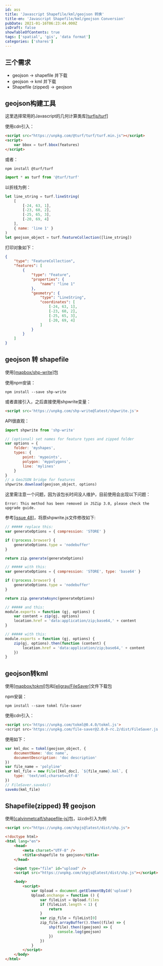 ```yaml
---
id: ass
title: 'Javascript Shapefile/kml/geojson 转换'
title-en: 'Javascript Shapefile/kml/geojson Conversion'
pubDate: 2021-01-16T06:23:44.000Z
isDraft: false
showTableOfContents: true
tags: ['spatial', 'gis', 'data format']
categories: ['shares']
---
```


## 三个需求

-   geojson -> shapefile 并下载
-   geojson -> kml 并下载
-   Shapefile (zipped) -> geojson

## geojson构建工具

这里选择常用的Javascript的几何计算类库[[turfjs/turf]](https://github.com/Turfjs/turf)

使用cdn引入：

```html
<script src="https://unpkg.com/@turf/turf/turf.min.js"></script>
<script>
    var bbox = turf.bbox(features)
</script>
```

或者：

```shell
npm install @turf/turf
```

```javascript
import * as turf from '@turf/turf'
```

以折线为例：

```javascript
let line_string = turf.lineString(
    [
        [-24, 63, 1],
        [-23, 60, 2],
        [-25, 65, 3],
        [-20, 69, 4]
    ],
    { name: 'line 1' }
)
let geojson_object = turf.featureCollection([line_string])
```

打印对象如下：

```json
{
    "type": "FeatureCollection",
    "features": [
        {
            "type": "Feature",
            "properties": {
                "name": "line 1"
            },
            "geometry": {
                "type": "LineString",
                "coordinates": [
                    [-24, 63, 1],
                    [-23, 60, 2],
                    [-25, 65, 3],
                    [-20, 69, 4]
                ]
            }
        }
    ]
}
```

## geojson 转 shapefile

使用[[mapbox/shp-write]](https://github.com/mapbox/shp-write)包

使用npm安装：

```shell
npm install --save shp-write
```

或者直接引入，之后直接使用shpwrite变量：

```html
<script src='https://unpkg.com/shp-write@latest/shpwrite.js'>

```

API很直观：

```javascript
import shpwrite from 'shp-write'

// (optional) set names for feature types and zipped folder
var options = {
    folder: 'myshapes',
    types: {
        point: 'mypoints',
        polygon: 'mypolygons',
        line: 'mylines'
    }
}
// a GeoJSON bridge for features
shpwrite.download(geojson_object, options)
```

这里需注意一个问题，因为该包长时间没人维护，目前使用会出现以下问题：

```shell
Error: This method has been removed in JSZip 3.0, please check the upgrade guide.
```

参考[[issue 48]](https://github.com/mapbox/shp-write/issues/48)，将原shpwrite.js文件修改如下:

```javascript
// ##### replace this:
var generateOptions = { compression: 'STORE' }

if (!process.browser) {
    generateOptions.type = 'nodebuffer'
}

return zip.generate(generateOptions)

// ##### with this:
var generateOptions = { compression: 'STORE', type: 'base64' }

if (!process.browser) {
    generateOptions.type = 'nodebuffer'
}

return zip.generateAsync(generateOptions)

// ##### and this:
module.exports = function (gj, options) {
    var content = zip(gj, options)
    location.href = 'data:application/zip;base64,' + content
}

// ##### with this:
module.exports = function (gj, options) {
    zip(gj, options).then(function (content) {
        location.href = 'data:application/zip;base64,' + content
    })
}
```

## geojson转kml

使用[[mapbox/tokml]](https://github.com/mapbox/tokml)包和[[eligray/FileSaver]](https://github.com/eligrey/FileSaver.js)文件下载包

npm安装：

```shell
npm install --save tokml file-saver
```

使用cdn引入：

```html
<script src='https://unpkg.com/tokml@0.4.0/tokml.js'>
<script src='https://unpkg.com/file-saver@2.0.0-rc.2/dist/FileSaver.js'>

```

使用如下：

```javascript
var kml_doc = tokml(geojson_object, {
    documentName: 'doc name',
    documentDescription: 'doc description'
})
var file_name = 'polyline'
var kml_file = new File([kml_doc], `${file_name}.kml`, {
    type: 'text/xml;charset=utf-8'
})
// FileSaver.saveAs()
saveAs(kml_file)
```

## Shapefile(zipped) 转 geojson

使用[[calvinmetcalf/shapefile-js]](https://github.com/calvinmetcalf/shapefile-js)包，以cdn引入为例

```html
<script src="https://unpkg.com/shpjs@latest/dist/shp.js">
```

```html
<!doctype html>
<html lang="en">
    <head>
        <meta charset="UTF-8" />
        <title>shapefile to geojson</title>
    </head>

    <input type="file" id="upload" />
    <script src="https://unpkg.com/shpjs@latest/dist/shp.js"></script>

    <body>
        <script>
            var Upload = document.getElementById('upload')
            Upload.onchange = function () {
                var fileList = Upload.files
                if (fileList.length < 1) {
                    return
                }
                var zip_file = fileList[0]
                zip_file.arrayBuffer().then((file) => {
                    shp(file).then((geojson) => {
                        console.log(geojson)
                    })
                })
            }
        </script>
    </body>
</html>
```
